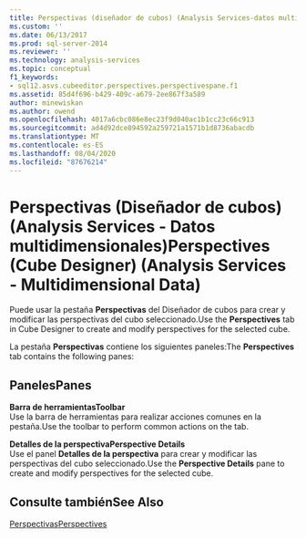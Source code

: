 ```yaml
---
title: Perspectivas (diseñador de cubos) (Analysis Services-datos multidimensionales) | Microsoft Docs
ms.custom: ''
ms.date: 06/13/2017
ms.prod: sql-server-2014
ms.reviewer: ''
ms.technology: analysis-services
ms.topic: conceptual
f1_keywords:
- sql12.asvs.cubeeditor.perspectives.perspectivespane.f1
ms.assetid: 85d4f696-b429-409c-a679-2ee867f3a589
author: minewiskan
ms.author: owend
ms.openlocfilehash: 4017a6cbc086e8ec23f9d040ac1b1cc23c66c913
ms.sourcegitcommit: ad4d92dce894592a259721a1571b1d8736abacdb
ms.translationtype: MT
ms.contentlocale: es-ES
ms.lasthandoff: 08/04/2020
ms.locfileid: "87676214"
---
```

# <a name="perspectives-cube-designer-analysis-services---multidimensional-data"></a><span data-ttu-id="3fedc-102">Perspectivas (Diseñador de cubos) (Analysis Services - Datos multidimensionales)</span><span class="sxs-lookup"><span data-stu-id="3fedc-102">Perspectives (Cube Designer) (Analysis Services - Multidimensional Data)</span></span>
  <span data-ttu-id="3fedc-103">Puede usar la pestaña **Perspectivas** del Diseñador de cubos para crear y modificar las perspectivas del cubo seleccionado.</span><span class="sxs-lookup"><span data-stu-id="3fedc-103">Use the **Perspectives** tab in Cube Designer to create and modify perspectives for the selected cube.</span></span>  
  
 <span data-ttu-id="3fedc-104">La pestaña **Perspectivas** contiene los siguientes paneles:</span><span class="sxs-lookup"><span data-stu-id="3fedc-104">The **Perspectives** tab contains the following panes:</span></span>  
  
## <a name="panes"></a><span data-ttu-id="3fedc-105">Paneles</span><span class="sxs-lookup"><span data-stu-id="3fedc-105">Panes</span></span>  
 <span data-ttu-id="3fedc-106">**Barra de herramientas**</span><span class="sxs-lookup"><span data-stu-id="3fedc-106">**Toolbar**</span></span>  
 <span data-ttu-id="3fedc-107">Use la barra de herramientas para realizar acciones comunes en la pestaña.</span><span class="sxs-lookup"><span data-stu-id="3fedc-107">Use the toolbar to perform common actions on the tab.</span></span>  
  
 <span data-ttu-id="3fedc-108">**Detalles de la perspectiva**</span><span class="sxs-lookup"><span data-stu-id="3fedc-108">**Perspective Details**</span></span>  
 <span data-ttu-id="3fedc-109">Use el panel **Detalles de la perspectiva** para crear y modificar las perspectivas del cubo seleccionado.</span><span class="sxs-lookup"><span data-stu-id="3fedc-109">Use the **Perspective Details** pane to create and modify perspectives for the selected cube.</span></span>  
  
## <a name="see-also"></a><span data-ttu-id="3fedc-110">Consulte también</span><span class="sxs-lookup"><span data-stu-id="3fedc-110">See Also</span></span>  
 [<span data-ttu-id="3fedc-111">Perspectivas</span><span class="sxs-lookup"><span data-stu-id="3fedc-111">Perspectives</span></span>](multidimensional-models-olap-logical-cube-objects/perspectives.md)  
  
  
